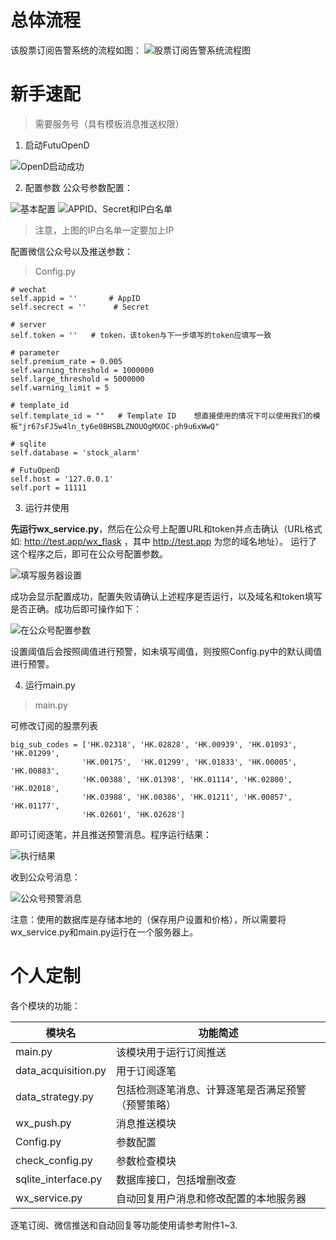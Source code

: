 # 总体流程
该股票订阅告警系统的流程如图：
![股票订阅告警系统流程图](https://upload-images.jianshu.io/upload_images/10171495-7938c22771571d6a.png?imageMogr2/auto-orient/strip%7CimageView2/2/w/1240)


# 新手速配

> 需要服务号（具有模板消息推送权限）

1. 启动FutuOpenD

![OpenD启动成功](https://upload-images.jianshu.io/upload_images/10171495-6c42f94cca263d62.png?imageMogr2/auto-orient/strip%7CimageView2/2/w/1240)

2. 配置参数
 公众号参数配置：
 
![基本配置](https://upload-images.jianshu.io/upload_images/10171495-dd195dbf8c7f43e9.png?imageMogr2/auto-orient/strip%7CimageView2/2/w/1240)
![APPID、Secret和IP白名单](https://upload-images.jianshu.io/upload_images/10171495-729aa1bf42f21ce4.png?imageMogr2/auto-orient/strip%7CimageView2/2/w/1240)


> 注意，上图的IP白名单一定要加上IP


配置微信公众号以及推送参数：
> Config.py
```
# wechat
self.appid = ''       # AppID
self.secrect = ''      # Secret

# server
self.token = ''   # token，该token与下一步填写的token应填写一致

# parameter
self.premium_rate = 0.005
self.warning_threshold = 1000000
self.large_threshold = 5000000
self.warning_limit = 5

# template_id
self.template_id = ""   # Template ID    想直接使用的情况下可以使用我们的模板"jr67sFJ5w4ln_ty6e0BHSBLZNOUOgMXOC-ph9u6xWwQ"

# sqlite
self.database = 'stock_alarm'

# FutuOpenD
self.host = '127.0.0.1'
self.port = 11111
```

3. 运行并使用

**先运行wx_service.py**，然后在公众号上配置URL和token并点击确认（URL格式如: http://test.app/wx_flask ，其中 http://test.app 为您的域名地址）。
运行了这个程序之后，即可在公众号配置参数。

![填写服务器设置](https://upload-images.jianshu.io/upload_images/10171495-fe8c77c4ce6f32ae.png?imageMogr2/auto-orient/strip%7CimageView2/2/w/500)

成功会显示配置成功，配置失败请确认上述程序是否运行，以及域名和token填写是否正确。成功后即可操作如下：

![在公众号配置参数](https://upload-images.jianshu.io/upload_images/10171495-fb756683864546e2.png?imageMogr2/auto-orient/strip%7CimageView2/2/w/500)

设置阈值后会按照阈值进行预警，如未填写阈值，则按照Config.py中的默认阈值进行预警。

4. 运行main.py
> main.py

可修改订阅的股票列表
```
big_sub_codes = ['HK.02318', 'HK.02828', 'HK.00939', 'HK.01093', 'HK.01299',
                'HK.00175',  'HK.01299', 'HK.01833', 'HK.00005', 'HK.00883',
                'HK.00388', 'HK.01398', 'HK.01114', 'HK.02800', 'HK.02018',
                'HK.03988', 'HK.00386', 'HK.01211', 'HK.00857', 'HK.01177',
                'HK.02601', 'HK.02628']
```
即可订阅逐笔，并且推送预警消息。程序运行结果：

![执行结果](https://upload-images.jianshu.io/upload_images/10171495-0248631e01b46731.png?imageMogr2/auto-orient/strip%7CimageView2/2/w/500)

收到公众号消息：

![公众号预警消息](https://upload-images.jianshu.io/upload_images/10171495-a3f18f7eb0c927a5.png?imageMogr2/auto-orient/strip%7CimageView2/2/w/400)

注意：使用的数据库是存储本地的（保存用户设置和价格），所以需要将wx_service.py和main.py运行在一个服务器上。

# 个人定制
各个模块的功能：

模块名 | 功能简述 |
---|---|
main.py | 该模块用于运行订阅推送 |
data_acquisition.py | 用于订阅逐笔 |
data_strategy.py | 包括检测逐笔消息、计算逐笔是否满足预警（预警策略）|
wx_push.py | 消息推送模块 |
Config.py | 参数配置 |
check_config.py | 参数检查模块 |
sqlite_interface.py | 数据库接口，包括增删改查 |
wx_service.py | 自动回复用户消息和修改配置的本地服务器 |

逐笔订阅、微信推送和自动回复等功能使用请参考附件1~3.